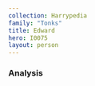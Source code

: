 ```yaml
---
collection: Harrypedia
family: "Tonks"
title: Edward
hero: I0075
layout: person
---
```


### Analysis
